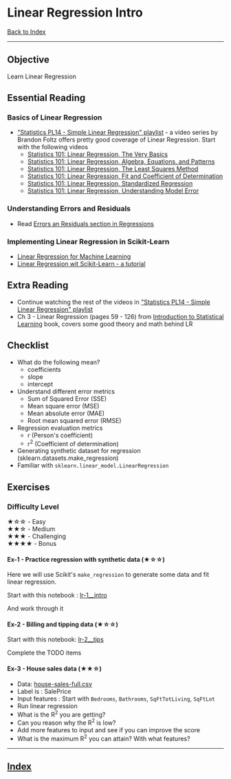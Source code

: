 # Linear Regression Intro

[Back to Index](../README.md)

---

## Objective

Learn Linear Regression


## Essential Reading


### Basics of Linear Regression

* ["Statistics PL14 - Simple Linear Regression" playlist](https://www.youtube.com/playlist?list=PLIeGtxpvyG-LoKUpV0fSY8BGKIMIdmfCi) - a video series by Brandon Foltz offers pretty good coverage of Linear Regression.  Start with the following videos
  - [Statistics 101: Linear Regression, The Very Basics](https://www.youtube.com/watch?v=ZkjP5RJLQF4&list=PLIeGtxpvyG-LoKUpV0fSY8BGKIMIdmfCi&index=1&t=1128s&ab_channel=BrandonFoltz)
  - [Statistics 101: Linear Regression, Algebra, Equations, and Patterns](https://www.youtube.com/watch?v=iAgYLRy7e20&list=PLIeGtxpvyG-LoKUpV0fSY8BGKIMIdmfCi&index=2&ab_channel=BrandonFoltz)
  - [Statistics 101: Linear Regression, The Least Squares Method](https://www.youtube.com/watch?v=Qa2APhWjQPc&list=PLIeGtxpvyG-LoKUpV0fSY8BGKIMIdmfCi&index=3&ab_channel=BrandonFoltz)
  - [Statistics 101: Linear Regression, Fit and Coefficient of Determination](https://www.youtube.com/watch?v=kHZBy1uVNnM&list=PLIeGtxpvyG-LoKUpV0fSY8BGKIMIdmfCi&index=4&ab_channel=BrandonFoltz)
  - [Statistics 101: Linear Regression, Standardized Regression](https://www.youtube.com/watch?v=_7pSUXwjEO8&list=PLIeGtxpvyG-LoKUpV0fSY8BGKIMIdmfCi&index=5&ab_channel=BrandonFoltz)
  - [Statistics 101: Linear Regression, Understanding Model Error](https://www.youtube.com/watch?v=PhMlPvx1aoY&list=PLIeGtxpvyG-LoKUpV0fSY8BGKIMIdmfCi&index=6&ab_channel=BrandonFoltz)

### Understanding Errors and Residuals

* Read [Errors an Residuals section in Regressions](regressions.md#Errors_and_Residuals)

### Implementing Linear Regression in Scikit-Learn

* [Linear Regression for Machine Learning](https://machinelearningmastery.com/linear-regression-for-machine-learning/)
* [Linear Regression wit Scikit-Learn - a tutorial](https://www.kdnuggets.com/2019/03/beginners-guide-linear-regression-python-scikit-learn.html)

## Extra Reading

* Continue watching the rest of the videos in ["Statistics PL14 - Simple Linear Regression" playlist](https://www.youtube.com/playlist?list=PLIeGtxpvyG-LoKUpV0fSY8BGKIMIdmfCi)
* Ch 3 - Linear Regression (pages 59 - 126) from [Introduction to Statistical Learning](http://faculty.marshall.usc.edu/gareth-james/ISL/) book, covers some good theory and math behind LR

## Checklist

* What do the following mean?
  - coefficients
  - slope
  - intercept
* Understand different error metrics
  - Sum of Squared Error (SSE)
  - Mean square error (MSE)
  - Mean absolute error (MAE)
  - Root mean squared error (RMSE)
* Regression evaluation metrics
  - r (Person's coefficient)
  - r<sup>2</sup> (Coefficient of determination)
* Generating synthetic dataset for regression (sklearn.datasets.make_regression)
* Familiar with `sklearn.linear_model.LinearRegression`

## Exercises

### Difficulty Level

★☆☆  - Easy  
★★☆  - Medium  
★★★  - Challenging  
★★★★ - Bonus

#### Ex-1 - Practice regression with synthetic data (★☆☆)

Here we will use Scikit's `make_regression` to generate some data and fit linear regression.

Start with this notebook : [lr-1__intro](https://github.com/elephantscale/machine-learning-learning-path-labs/blob/master/linear-regression/lr-1__intro.ipynb)

And work through it

#### Ex-2 - Billing and tipping data (★☆☆)

Start with this notebook: [lr-2__tips](https://github.com/elephantscale/machine-learning-learning-path-labs/blob/master/linear-regression/lr-2__tips.ipynb)

Complete the TODO items

#### Ex-3 - House sales data (★★☆)

- Data: [house-sales-full.csv](https://elephantscale-public.s3.amazonaws.com/data/house-prices/house-sales-full.csv)
- Label is : SalePrice
- Input features : Start with `Bedrooms`, `Bathrooms`,  `SqFtTotLiving`, `SqFtLot`
- Run linear regression
- What is the R<sup>2</sup> you are getting?
- Can you reason why the R<sup>2</sup> is low?
- Add more features to input and see if you can improve the score
- What is the maximum R<sup>2</sup>  you can attain?  With what features?

---

## [Index](../README.md)
